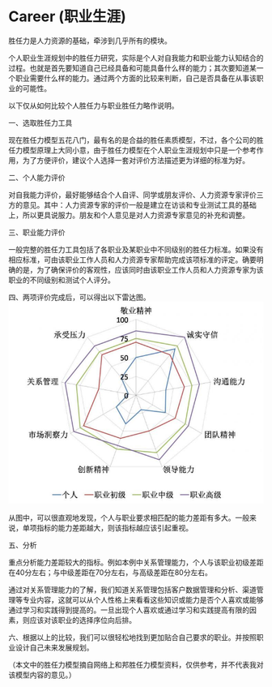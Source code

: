 Career (职业生涯)
===================

胜任力是人力资源的基础，牵涉到几乎所有的模块。

个人职业生涯规划中的胜任力研究，实际是个人对自我能力和职业能力认知结合的过程。也就是首先要知道自己已经具备和可能具备什么样的能力；其次要知道某一个职业需要什么样的能力。通过两个方面的比较来判断，自己是否具备在从事该职业的可能性。

以下仅从如何比较个人胜任力与职业胜任力略作说明。

一、选取胜任力工具

现在胜任力模型五花八门，最有名的是合益的胜任素质模型，不过，各个公司的胜任力模型原理上大同小意，由于胜任力模型在个人职业生涯规划中只是一个参考作用，为了方便评价，建议个人选择一套对评价方法描述更为详细的标准为好。

二、个人能力评价

对自我能力评价，最好能够结合个人自评、同学或朋友评价、人力资源专家评价三方的意见。其中：人力资源专家的评价一般是建立在访谈和专业测试工具的基础上，所以更具说服力。朋友和个人意见是对人力资源专家意见的补充和调整。

三、职业能力评价

一般完整的胜任力工具包括了各职业及某职业中不同级别的胜任力标准。如果没有相应标准，可由该职业工作人员和人力资源专家帮助完成该项标准的评定。确要明确的是，为了确保评价的客观性，应该同时由该职业工作人员和人力资源专家为该职业的不同级别和测试个人评分。

四、两项评价完成后，可以得出以下雷达图。
![RadarMap](RadarMap.jpg)

从图中，可以很直观地发现，个人与职业要求相匹配的能力差距有多大。一般来说，单项指标的能力差距越大，则该指标越应该引起重视。

五、分析

重点分析能力差距较大的指标。例如本例中关系管理能力，个人与该职业初级差距在40分左右；与中级差距在70分左右，与高级差距在80分左右。

通过对关系管理能力的了解，我们知道关系管理包括客户数据管理和分析、渠道管理等专业内容，这就可以从个人性格上来看看这些知识或能力是否个人喜欢或能够通过学习和实践得到提高的。一旦出现个人喜欢或通过学习和实践提高有限的因素，则应该对该职业的选择序位向后排。

六、根据以上的比较，我们可以很轻松地找到更加贴合自己要求的职业。并按照职业设计自己未来发展规划。

（本文中的胜任力模型摘自网络上和邦胜任力模型资料，仅供参考，并不代表我对该模型内容的意见。）
